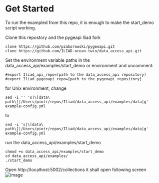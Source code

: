 # Get Started

To run the exampled from this repo, it is enough to make the start_demo script working.


Clone this repostory and the pygeapi Iliad fork

```
clone https://github.com/pzaborowski/pygeoapi.git
clone https://github.com/ILIAD-ocean-twin/data_access_api.git
```

Set the environment variable paths in the data_access_api/examples/start_demo or environment and uncomment:

```
#export Iliad_api_repo=[path to the data_access_api repository]
#export Iliad_pygeoapi_repo=[path to the pygeoapi repository]
```

for Unix environment, change 
```
sed -i '' 's|\[data\ path\]|/Users/piotr/repos/Iliad/data_access_api/examples/data|g' example-config.yml
```
to
```
sed -i 's|\[data\ path\]|/Users/piotr/repos/Iliad/data_access_api/examples/data|g' example-config.yml
```

run the data_access_api/examples/start_demo
```
chmod +x data_access_api/examples/start_demo
cd data_access_api/examples/
./start_demo
```

Open http://localhost:5002/collections
it shall open following screen
![image](../images/collections-example.png)

